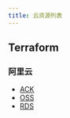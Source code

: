 ```yaml
---
title: 云资源列表
---
```


## Terraform 
### 阿里云

- [ACK](./terraform/alibaba-ack)
- [OSS](./terraform/alibaba-oss)
- [RDS](./terraform/alibaba-rds)
